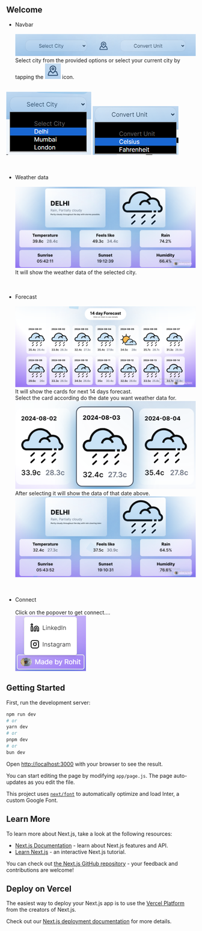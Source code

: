 ## Welcome
- Navbar<br/><br/>
![alt text](image.png)<br/>
Select city from the provided options or select your current city by tapping the ![alt text](image-1.png) icon.<br/><br/>

![alt text](image-2.png)
![alt text](image-3.png)
<br/><br/><br/>

- Weather data<br/><br/>
![alt text](image-4.png)<br/>
It will show the weather data of the selected city.
<br/><br/><br/>

- Forecast<br/><br/>
![<alt text>](image-5.png)<br/>
It will show the cards for next 14 days forecast.<br/>
Select the card according do the date you want weather data for.<br/>
![alt text](image-6.png)<br/>
After selecting it will show the data of that date above.<br/>
![alt text](image-7.png)
<br/><br/><br/>

- Connect<br/><br/>
Click on the popover to get connect....<br/>
![alt text](image-8.png)

## Getting Started

First, run the development server:

```bash
npm run dev
# or
yarn dev
# or
pnpm dev
# or
bun dev
```

Open [http://localhost:3000](http://localhost:3000) with your browser to see the result.

You can start editing the page by modifying `app/page.js`. The page auto-updates as you edit the file.

This project uses [`next/font`](https://nextjs.org/docs/basic-features/font-optimization) to automatically optimize and load Inter, a custom Google Font.

## Learn More

To learn more about Next.js, take a look at the following resources:

- [Next.js Documentation](https://nextjs.org/docs) - learn about Next.js features and API.
- [Learn Next.js](https://nextjs.org/learn) - an interactive Next.js tutorial.

You can check out [the Next.js GitHub repository](https://github.com/vercel/next.js/) - your feedback and contributions are welcome!

## Deploy on Vercel

The easiest way to deploy your Next.js app is to use the [Vercel Platform](https://vercel.com/new?utm_medium=default-template&filter=next.js&utm_source=create-next-app&utm_campaign=create-next-app-readme) from the creators of Next.js.

Check out our [Next.js deployment documentation](https://nextjs.org/docs/deployment) for more details.
